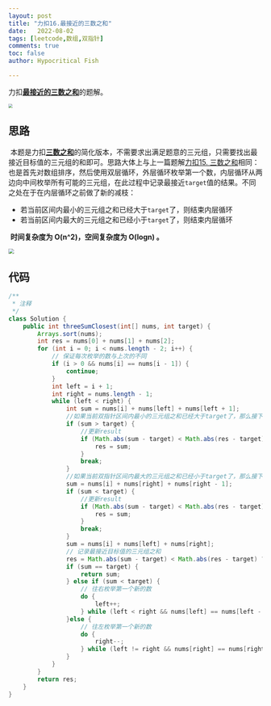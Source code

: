 ```yaml
---
layout: post
title: "力扣16.最接近的三数之和"
date:   2022-08-02
tags: [leetcode,数组,双指针]
comments: true
toc: false
author: Hypocritical Fish

---
```


力扣[**最接近的三数之和**](https://leetcode.cn/problems/3sum-closest/)的题解。<!-- more -->

<img src="https://hypofish-crowdfunding.oss-cn-shanghai.aliyuncs.com/myblog/20220802231522.png" style="zoom:50%;" />

## 思路

​		本题是力扣[**三数之和**](https://leetcode.cn/problems/3sum/)的简化版本，不需要求出满足题意的三元组，只需要找出最接近目标值的三元组的和即可。思路大体上与上一篇题解[力扣15. 三数之和](https://hypocriticalfish.github.io/leetcode-15/)相同：也是首先对数组排序，然后使用双层循环，外层循环枚举第一个数，内层循环从两边向中间枚举所有可能的三元组，在此过程中记录最接近`target`值的结果。不同之处在于在内层循环之前做了新的减枝：

* 若当前区间内最小的三元组之和已经大于`target`了，则结束内层循环
* 若当前区间内最大的三元组之和已经小于`target`了，则结束内层循环

​		**时间复杂度为 O(n^2)，空间复杂度为 O(logn) 。**

<img src="https://hypofish-crowdfunding.oss-cn-shanghai.aliyuncs.com/myblog/20220802233005.png" style="zoom:67%;" />

## 代码

```java
/**
 * 注释
 */
class Solution {
    public int threeSumClosest(int[] nums, int target) {
		Arrays.sort(nums);
		int res = nums[0] + nums[1] + nums[2];
		for (int i = 0; i < nums.length - 2; i++) {
			// 保证每次枚举的数与上次的不同
			if (i > 0 && nums[i] == nums[i - 1]) {
				continue;
			}
			int left = i + 1;
			int right = nums.length - 1;
			while (left < right) {
				int sum = nums[i] + nums[left] + nums[left + 1];
				//如果当前双指针区间内最小的三元组之和已经大于target了，那么接下来的遍历是多余的
				if (sum > target) {
					//更新result
					if (Math.abs(sum - target) < Math.abs(res - target)) {
						res = sum;
					}
					break;
				}
				//如果当前双指针区间内最大的三元组之和已经小于target了，那么接下来的遍历也是多余的
				sum = nums[i] + nums[right] + nums[right - 1];
				if (sum < target) {
					//更新result
					if (Math.abs(sum - target) < Math.abs(res - target)) {
						res = sum;
					}
					break;
				}
				sum = nums[i] + nums[left] + nums[right];
                // 记录最接近目标值的三元组之和
				res = Math.abs(sum - target) < Math.abs(res - target) ? sum : res;
				if (sum == target) {
					return sum;
				} else if (sum < target) {
					// 往右枚举第一个新的数
					do {
						left++;
					} while (left < right && nums[left] == nums[left - 1]);
				}else {
					// 往左枚举第一个新的数
					do {
						right--;
					} while (left != right && nums[right] == nums[right + 1]);
				}
			}
		}
		return res;
    }
}
```